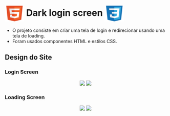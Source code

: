 <div className="Dark-login">
  <h1>
    <img align="center" alt="java" height="50" width="60" src="https://github.com/devicons/devicon/blob/master/icons/html5/html5-original.svg"/>
    Dark login screen
    <img align="center" alt="react" height="50" width="60" src="https://github.com/devicons/devicon/blob/master/icons/css3/css3-original.svg"/>
  </h1>
</div>

- O projeto consiste em criar uma tela de login e redirecionar usando uma tela de loading.
- Foram usados componentes HTML e estilos CSS.

## Design do Site

### Login Screen
<div align="center">
  <img height="400em" src="https://user-images.githubusercontent.com/89430801/179440723-8719e8b2-c00d-49a3-b9da-2d5fba621a11.svg"/>
  <img height="400em" src="https://user-images.githubusercontent.com/89430801/179440731-f5ec9ccd-26da-47a2-ad44-343610565432.svg"/>
</div>

### Loading Screen
<div align="center">
  <img height="400em" src="https://user-images.githubusercontent.com/89430801/179440821-ff8700be-3061-4797-9a30-8d8585b2d49e.svg"/>
  <img height="400em" src="https://user-images.githubusercontent.com/89430801/179440816-7b23ddf6-a2f7-4df0-bba3-dd7b5967485e.svg"/>
</div>
